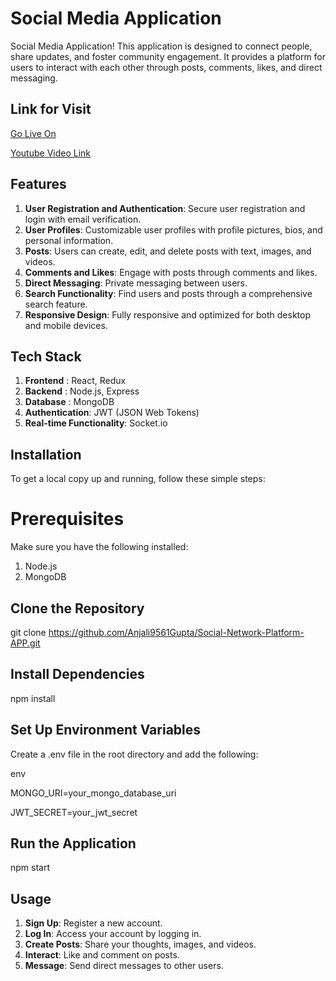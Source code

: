 # Social Media Application

Social Media Application! This application is designed to connect people, share updates, and foster community engagement. It provides a platform for users to interact with each other through posts, comments, likes, and direct messaging.

## Link for Visit

[Go Live On](https://social-network-platform-app.vercel.app)

[Youtube Video Link]()


## Features
1. **User Registration and Authentication**: Secure user registration and login with email verification.
2. **User Profiles**: Customizable user profiles with profile pictures, bios, and personal information.
3. **Posts**: Users can create, edit, and delete posts with text, images, and videos.
4. **Comments and Likes**: Engage with posts through comments and likes.
5. **Direct Messaging**: Private messaging between users.
6. **Search Functionality**: Find users and posts through a comprehensive search feature.
7. **Responsive Design**: Fully responsive and optimized for both desktop and mobile devices.

## Tech Stack

1. **Frontend** : React, Redux
2. **Backend**  : Node.js, Express
3. **Database** : MongoDB
4. **Authentication**: JWT (JSON Web Tokens)
5. **Real-time Functionality**: Socket.io

## Installation
To get a local copy up and running, follow these simple steps:

# Prerequisites
Make sure you have the following installed:

1. Node.js
2. MongoDB
   
## Clone the Repository

git clone https://github.com/Anjali9561Gupta/Social-Network-Platform-APP.git

## Install Dependencies

npm install

## Set Up Environment Variables
Create a .env file in the root directory and add the following:

env

MONGO_URI=your_mongo_database_uri

JWT_SECRET=your_jwt_secret


## Run the Application

npm start

## Usage
1. **Sign Up**: Register a new account.
2. **Log In**: Access your account by logging in.
3. **Create Posts**: Share your thoughts, images, and videos.
4. **Interact**: Like and comment on posts.
5. **Message**: Send direct messages to other users.
